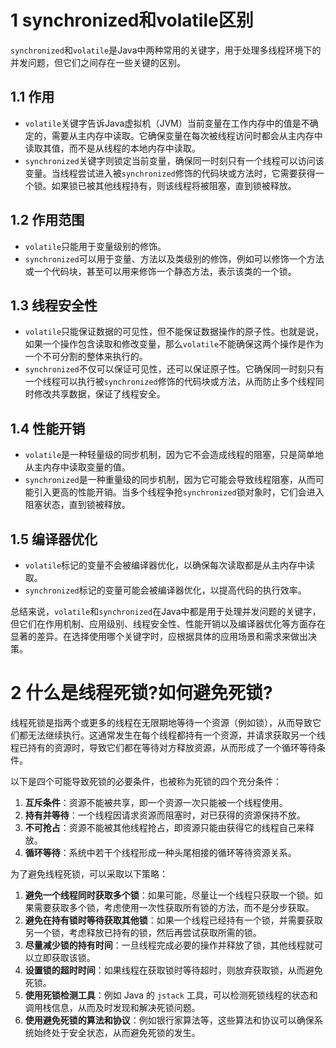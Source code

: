 # 1 synchronized和volatile区别

`synchronized`和`volatile`是Java中两种常用的关键字，用于处理多线程环境下的并发问题，但它们之间存在一些关键的区别。

## 1.1 作用

- `volatile`关键字告诉Java虚拟机（JVM）当前变量在工作内存中的值是不确定的，需要从主内存中读取。它确保变量在每次被线程访问时都会从主内存中读取其值，而不是从线程的本地内存中读取。
- `synchronized`关键字则锁定当前变量，确保同一时刻只有一个线程可以访问该变量。当线程尝试进入被`synchronized`修饰的代码块或方法时，它需要获得一个锁。如果锁已被其他线程持有，则该线程将被阻塞，直到锁被释放。

## 1.2 作用范围

- `volatile`只能用于变量级别的修饰。
- `synchronized`可以用于变量、方法以及类级别的修饰，例如可以修饰一个方法或一个代码块，甚至可以用来修饰一个静态方法，表示该类的一个锁。
  
## 1.3 线程安全性

- `volatile`只能保证数据的可见性，但不能保证数据操作的原子性。也就是说，如果一个操作包含读取和修改变量，那么`volatile`不能确保这两个操作是作为一个不可分割的整体来执行的。
- `synchronized`不仅可以保证可见性，还可以保证原子性。它确保同一时刻只有一个线程可以执行被`synchronized`修饰的代码块或方法，从而防止多个线程同时修改共享数据，保证了线程安全。

## 1.4 性能开销

- `volatile`是一种轻量级的同步机制，因为它不会造成线程的阻塞，只是简单地从主内存中读取变量的值。
- `synchronized`是一种重量级的同步机制，因为它可能会导致线程阻塞，从而可能引入更高的性能开销。当多个线程争抢`synchronized`锁对象时，它们会进入阻塞状态，直到锁被释放。
  
## 1.5 编译器优化

- `volatile`标记的变量不会被编译器优化，以确保每次读取都是从主内存中读取。
- `synchronized`标记的变量可能会被编译器优化，以提高代码的执行效率。

总结来说，`volatile`和`synchronized`在Java中都是用于处理并发问题的关键字，但它们在作用机制、应用级别、线程安全性、性能开销以及编译器优化等方面存在显著的差异。在选择使用哪个关键字时，应根据具体的应用场景和需求来做出决策。

# 2 什么是线程死锁?如何避免死锁?

线程死锁是指两个或更多的线程在无限期地等待一个资源（例如锁），从而导致它们都无法继续执行。这通常发生在每个线程都持有一个资源，并请求获取另一个线程已持有的资源时，导致它们都在等待对方释放资源，从而形成了一个循环等待条件。

以下是四个可能导致死锁的必要条件，也被称为死锁的四个充分条件：

1. **互斥条件**：资源不能被共享，即一个资源一次只能被一个线程使用。
2. **持有并等待**：一个线程因请求资源而阻塞时，对已获得的资源保持不放。
3. **不可抢占**：资源不能被其他线程抢占，即资源只能由获得它的线程自己来释放。
4. **循环等待**：系统中若干个线程形成一种头尾相接的循环等待资源关系。

为了避免线程死锁，可以采取以下策略：

1. **避免一个线程同时获取多个锁**：如果可能，尽量让一个线程只获取一个锁。如果需要获取多个锁，考虑使用一次性获取所有锁的方法，而不是分步获取。
2. **避免在持有锁时等待获取其他锁**：如果一个线程已经持有一个锁，并需要获取另一个锁，考虑释放已持有的锁，然后再尝试获取所需的锁。
3. **尽量减少锁的持有时间**：一旦线程完成必要的操作并释放了锁，其他线程就可以立即获取该锁。
4. **设置锁的超时时间**：如果线程在获取锁时等待超时，则放弃获取锁，从而避免死锁。
5. **使用死锁检测工具**：例如 Java 的 `jstack` 工具，可以检测死锁线程的状态和调用栈信息，从而及时发现和解决死锁问题。
6. **使用避免死锁的算法和协议**：例如银行家算法等，这些算法和协议可以确保系统始终处于安全状态，从而避免死锁的发生。


